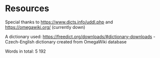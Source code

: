 # Resources

Special thanks to https://www.dicts.info/uddl.php and https://omegawiki.org/ (currently down)

A dictionary used: https://freedict.org/downloads/#dictionary-downloads - Czech-English dictionary created from OmegaWiki database

Words in total: 5 192
